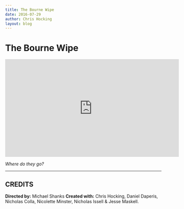 ```yaml
---
title: The Bourne Wipe
date: 2016-07-29
author: Chris Hocking
layout: blog
---
```

# The Bourne Wipe

<iframe width="560" height="315" src="https://www.youtube-nocookie.com/embed/eE0DFwavnyM?si=uvRhboZReKGSOBLa" title="YouTube video player" frameborder="0" allow="accelerometer; autoplay; clipboard-write; encrypted-media; gyroscope; picture-in-picture; web-share" referrerpolicy="strict-origin-when-cross-origin" allowfullscreen></iframe>

*Where do they go?*

---

## CREDITS

**Directed by:** Michael Shanks
**Created with:** Chris Hocking, Daniel Daperis, Nicholas Colla, Nicolette Minster, Nicholas Issell & Jesse Maskell.